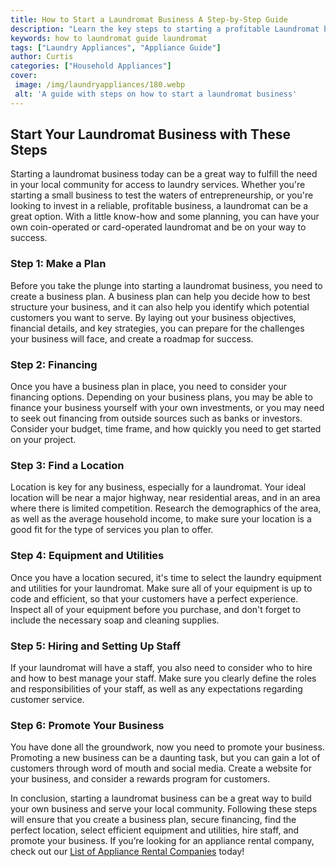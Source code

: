 ```yaml
---
title: How to Start a Laundromat Business A Step-by-Step Guide
description: "Learn the key steps to starting a profitable Laundromat business with this helpful step-by-step guide Find out the best practices for space machines permits and more"
keywords: how to laundromat guide laundromat
tags: ["Laundry Appliances", "Appliance Guide"]
author: Curtis
categories: ["Household Appliances"]
cover: 
 image: /img/laundryappliances/180.webp
 alt: 'A guide with steps on how to start a laundromat business'
---
```

## Start Your Laundromat Business with These Steps

Starting a laundromat business today can be a great way to fulfill the need in your local community for access to laundry services. Whether you're starting a small business to test the waters of entrepreneurship, or you're looking to invest in a reliable, profitable business, a laundromat can be a great option. With a little know-how and some planning, you can have your own coin-operated or card-operated laundromat and be on your way to success. 

### Step 1: Make a Plan

Before you take the plunge into starting a laundromat business, you need to create a business plan. A business plan can help you decide how to best structure your business, and it can also help you identify which potential customers you want to serve. By laying out your business objectives, financial details, and key strategies, you can prepare for the challenges your business will face, and create a roadmap for success.

### Step 2: Financing

Once you have a business plan in place, you need to consider your financing options. Depending on your business plans, you may be able to finance your business yourself with your own investments, or you may need to seek out financing from outside sources such as banks or investors. Consider your budget, time frame, and how quickly you need to get started on your project.

### Step 3: Find a Location

Location is key for any business, especially for a laundromat. Your ideal location will be near a major highway, near residential areas, and in an area where there is limited competition. Research the demographics of the area, as well as the average household income, to make sure your location is a good fit for the type of services you plan to offer.

### Step 4: Equipment and Utilities

Once you have a location secured, it's time to select the laundry equipment and utilities for your laundromat. Make sure all of your equipment is up to code and efficient, so that your customers have a perfect experience. Inspect all of your equipment before you purchase, and don't forget to include the necessary soap and cleaning supplies.

### Step 5: Hiring and Setting Up Staff

If your laundromat will have a staff, you also need to consider who to hire and how to best manage your staff. Make sure you clearly define the roles and responsibilities of your staff, as well as any expectations regarding customer service.

### Step 6: Promote Your Business 

You have done all the groundwork, now you need to promote your business. Promoting a new business can be a daunting task, but you can gain a lot of customers through word of mouth and social media. Create a website for your business, and consider a rewards program for customers.

In conclusion, starting a laundromat business can be a great way to build your own business and serve your local community. Following these steps will ensure that you create a business plan, secure financing, find the perfect location, select efficient equipment and utilities, hire staff, and promote your business. If you’re looking for an appliance rental company, check out our [List of Appliance Rental Companies](./pages/appliance-rental) today!
